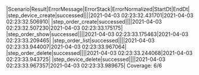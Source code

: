 |Scenario|Result|ErrorMessage|ErrorStack|ErrorNormalized|StartDt|EndDt|
|step_device_create|successed||||2021-04-03 02:23:32.431701|2021-04-03 02:23:32.506910|
|step_order_create|successed||||2021-04-03 02:23:32.507230|2021-04-03 02:23:33.175175|
|step_order_show|successed||||2021-04-03 02:23:33.175463|2021-04-03 02:23:33.209465|
|step_order_list|successed||||2021-04-03 02:23:33.944007|2021-04-03 02:23:33.967064|
|step_order_delete|successed||||2021-04-03 02:23:33.244068|2021-04-03 02:23:33.943725|
|step_device_delete|successed||||2021-04-03 02:23:33.967357|2021-04-03 02:23:33.989675|
Coverage: 6/6

